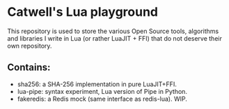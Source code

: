 # Catwell's Lua playground

This repository is used to store the various Open Source tools,
algorithms and libraries I write in Lua (or rather LuaJIT + FFI)
that do not deserve their own repository.

## Contains:

- sha256: a SHA-256 implementation in pure LuaJIT+FFI.
- lua-pipe: syntax experiment, Lua version of Pipe in Python.
- fakeredis: a Redis mock (same interface as redis-lua). WIP.
